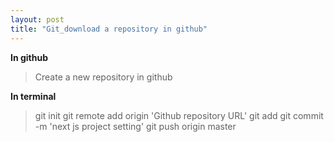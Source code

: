 ```yaml
---
layout: post
title: "Git_download a repository in github"
---
```


**In github**

> Create a new repository in github

**In terminal**

> git init
> git remote add origin 'Github repository URL'
> git add
> git commit -m 'next js project setting'
> git push origin master
